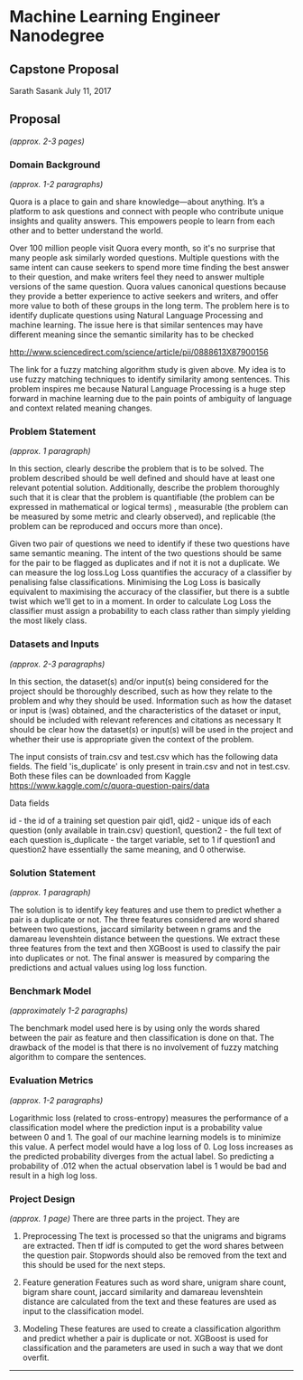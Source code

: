 # Machine Learning Engineer Nanodegree
## Capstone Proposal
Sarath Sasank 
July 11, 2017

## Proposal
_(approx. 2-3 pages)_

### Domain Background
_(approx. 1-2 paragraphs)_

Quora is a place to gain and share knowledge—about anything. It’s a platform to ask questions and connect with people who contribute unique insights and quality answers. This empowers people to learn from each other and to better understand the world.

Over 100 million people visit Quora every month, so it's no surprise that many people ask similarly worded questions. Multiple questions with the same intent can cause seekers to spend more time finding the best answer to their question, and make writers feel they need to answer multiple versions of the same question. Quora values canonical questions because they provide a better experience to active seekers and writers, and offer more value to both of these groups in the long term. The problem here is to identify duplicate questions using Natural Language Processing and machine learning. The issue here is that similar sentences may have different meaning since the semantic similarity has to be checked

http://www.sciencedirect.com/science/article/pii/0888613X87900156

The link for a fuzzy matching algorithm study is given above. My idea is to use fuzzy matching techniques to identify similarity among sentences. This problem inspires me because Natural Language Processing is a huge step forward in machine learning due to the pain points of ambiguity of language and context related meaning changes.


### Problem Statement
_(approx. 1 paragraph)_

In this section, clearly describe the problem that is to be solved. The problem described should be well defined and should have at least one relevant potential solution. Additionally, describe the problem thoroughly such that it is clear that the problem is quantifiable (the problem can be expressed in mathematical or logical terms) , measurable (the problem can be measured by some metric and clearly observed), and replicable (the problem can be reproduced and occurs more than once).


Given two pair of questions we need to identify if these two questions have same semantic meaning. The intent of the two questions should be same for the pair to be flagged as duplicates and if not it is not a duplicate. We can measure the log loss.Log Loss quantifies the accuracy of a classifier by penalising false classifications. Minimising the Log Loss is basically equivalent to maximising the accuracy of the classifier, but there is a subtle twist which we’ll get to in a moment. In order to calculate Log Loss the classifier must assign a probability to each class rather than simply yielding the most likely class. 

### Datasets and Inputs
_(approx. 2-3 paragraphs)_

In this section, the dataset(s) and/or input(s) being considered for the project should be thoroughly described, such as how they relate to the problem and why they should be used. Information such as how the dataset or input is (was) obtained, and the characteristics of the dataset or input, should be included with relevant references and citations as necessary It should be clear how the dataset(s) or input(s) will be used in the project and whether their use is appropriate given the context of the problem.

The input consists of train.csv and test.csv which has the following data fields. The field 'is_duplicate' is only present in train.csv and not in test.csv. Both these files can be downloaded from Kaggle
https://www.kaggle.com/c/quora-question-pairs/data

Data fields

id - the id of a training set question pair
qid1, qid2 - unique ids of each question (only available in train.csv)
question1, question2 - the full text of each question
is_duplicate - the target variable, set to 1 if question1 and question2 have essentially the same meaning, and 0 otherwise.

### Solution Statement
_(approx. 1 paragraph)_


The solution is to identify key features and use them to predict whether a pair is a duplicate or not. The three features considered are word shared between two questions, jaccard similarity between n grams and the damareau levenshtein distance between the questions. We extract these three features from the text and then XGBoost is used to classify the pair into duplicates or not. The final answer is measured by comparing the predictions and actual values using log loss function.

### Benchmark Model
_(approximately 1-2 paragraphs)_

The benchmark model used here is by using only the words shared between the pair as feature and then classification is done on that. The drawback of the model is that there is no involvement of fuzzy matching algorithm to compare the sentences.

### Evaluation Metrics
_(approx. 1-2 paragraphs)_

Logarithmic loss (related to cross-entropy) measures the performance of a classification model where the prediction input is a probability value between 0 and 1. The goal of our machine learning models is to minimize this value. A perfect model would have a log loss of 0. Log loss increases as the predicted probability diverges from the actual label. So predicting a probability of .012 when the actual observation label is 1 would be bad and result in a high log loss.

### Project Design
_(approx. 1 page)_
There are three parts in the project. They are
1. Preprocessing
  The text is processed so that the unigrams and bigrams are extracted. Then tf idf is computed to get the word shares between the question pair. Stopwords should also be removed from the text and this should be used for the next steps.
  
2. Feature generation
   Features such as word share, unigram share count, bigram share count, jaccard similarity and damareau levenshtein distance are calculated from the text and these features are used as input to the classification model.
   
3. Modeling
    These features are used to create a classification algorithm and predict whether a pair is duplicate or not. XGBoost is used for classification and the parameters are used in such a way that we dont overfit.

-----------

